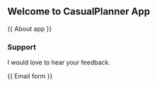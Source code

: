 ## Welcome to CasualPlanner App

{{ About app }}

### Support

I would love to hear your feedback.

{{ Email form }}



